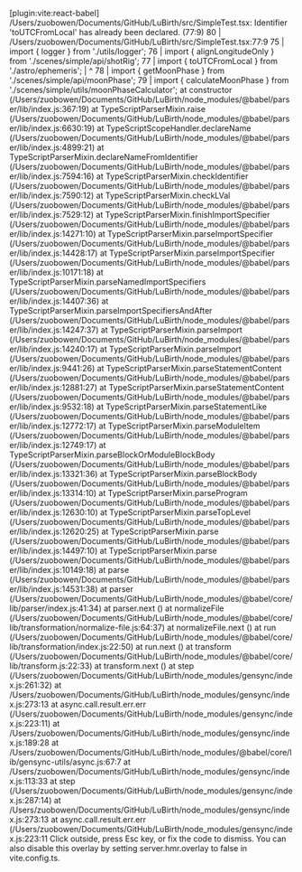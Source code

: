 [plugin:vite:react-babel] /Users/zuobowen/Documents/GitHub/LuBirth/src/SimpleTest.tsx: Identifier 'toUTCFromLocal' has already been declared. (77:9)
  80 |
/Users/zuobowen/Documents/GitHub/LuBirth/src/SimpleTest.tsx:77:9
75 |  import { logger } from './utils/logger';
76 |  import { alignLongitudeOnly } from './scenes/simple/api/shotRig';
77 |  import { toUTCFromLocal } from './astro/ephemeris';
   |           ^
78 |  import { getMoonPhase } from './scenes/simple/api/moonPhase';
79 |  import { calculateMoonPhase } from './scenes/simple/utils/moonPhaseCalculator';
    at constructor (/Users/zuobowen/Documents/GitHub/LuBirth/node_modules/@babel/parser/lib/index.js:367:19)
    at TypeScriptParserMixin.raise (/Users/zuobowen/Documents/GitHub/LuBirth/node_modules/@babel/parser/lib/index.js:6630:19)
    at TypeScriptScopeHandler.declareName (/Users/zuobowen/Documents/GitHub/LuBirth/node_modules/@babel/parser/lib/index.js:4899:21)
    at TypeScriptParserMixin.declareNameFromIdentifier (/Users/zuobowen/Documents/GitHub/LuBirth/node_modules/@babel/parser/lib/index.js:7594:16)
    at TypeScriptParserMixin.checkIdentifier (/Users/zuobowen/Documents/GitHub/LuBirth/node_modules/@babel/parser/lib/index.js:7590:12)
    at TypeScriptParserMixin.checkLVal (/Users/zuobowen/Documents/GitHub/LuBirth/node_modules/@babel/parser/lib/index.js:7529:12)
    at TypeScriptParserMixin.finishImportSpecifier (/Users/zuobowen/Documents/GitHub/LuBirth/node_modules/@babel/parser/lib/index.js:14271:10)
    at TypeScriptParserMixin.parseImportSpecifier (/Users/zuobowen/Documents/GitHub/LuBirth/node_modules/@babel/parser/lib/index.js:14428:17)
    at TypeScriptParserMixin.parseImportSpecifier (/Users/zuobowen/Documents/GitHub/LuBirth/node_modules/@babel/parser/lib/index.js:10171:18)
    at TypeScriptParserMixin.parseNamedImportSpecifiers (/Users/zuobowen/Documents/GitHub/LuBirth/node_modules/@babel/parser/lib/index.js:14407:36)
    at TypeScriptParserMixin.parseImportSpecifiersAndAfter (/Users/zuobowen/Documents/GitHub/LuBirth/node_modules/@babel/parser/lib/index.js:14247:37)
    at TypeScriptParserMixin.parseImport (/Users/zuobowen/Documents/GitHub/LuBirth/node_modules/@babel/parser/lib/index.js:14240:17)
    at TypeScriptParserMixin.parseImport (/Users/zuobowen/Documents/GitHub/LuBirth/node_modules/@babel/parser/lib/index.js:9441:26)
    at TypeScriptParserMixin.parseStatementContent (/Users/zuobowen/Documents/GitHub/LuBirth/node_modules/@babel/parser/lib/index.js:12881:27)
    at TypeScriptParserMixin.parseStatementContent (/Users/zuobowen/Documents/GitHub/LuBirth/node_modules/@babel/parser/lib/index.js:9532:18)
    at TypeScriptParserMixin.parseStatementLike (/Users/zuobowen/Documents/GitHub/LuBirth/node_modules/@babel/parser/lib/index.js:12772:17)
    at TypeScriptParserMixin.parseModuleItem (/Users/zuobowen/Documents/GitHub/LuBirth/node_modules/@babel/parser/lib/index.js:12749:17)
    at TypeScriptParserMixin.parseBlockOrModuleBlockBody (/Users/zuobowen/Documents/GitHub/LuBirth/node_modules/@babel/parser/lib/index.js:13321:36)
    at TypeScriptParserMixin.parseBlockBody (/Users/zuobowen/Documents/GitHub/LuBirth/node_modules/@babel/parser/lib/index.js:13314:10)
    at TypeScriptParserMixin.parseProgram (/Users/zuobowen/Documents/GitHub/LuBirth/node_modules/@babel/parser/lib/index.js:12630:10)
    at TypeScriptParserMixin.parseTopLevel (/Users/zuobowen/Documents/GitHub/LuBirth/node_modules/@babel/parser/lib/index.js:12620:25)
    at TypeScriptParserMixin.parse (/Users/zuobowen/Documents/GitHub/LuBirth/node_modules/@babel/parser/lib/index.js:14497:10)
    at TypeScriptParserMixin.parse (/Users/zuobowen/Documents/GitHub/LuBirth/node_modules/@babel/parser/lib/index.js:10149:18)
    at parse (/Users/zuobowen/Documents/GitHub/LuBirth/node_modules/@babel/parser/lib/index.js:14531:38)
    at parser (/Users/zuobowen/Documents/GitHub/LuBirth/node_modules/@babel/core/lib/parser/index.js:41:34)
    at parser.next (<anonymous>)
    at normalizeFile (/Users/zuobowen/Documents/GitHub/LuBirth/node_modules/@babel/core/lib/transformation/normalize-file.js:64:37)
    at normalizeFile.next (<anonymous>)
    at run (/Users/zuobowen/Documents/GitHub/LuBirth/node_modules/@babel/core/lib/transformation/index.js:22:50)
    at run.next (<anonymous>)
    at transform (/Users/zuobowen/Documents/GitHub/LuBirth/node_modules/@babel/core/lib/transform.js:22:33)
    at transform.next (<anonymous>)
    at step (/Users/zuobowen/Documents/GitHub/LuBirth/node_modules/gensync/index.js:261:32)
    at /Users/zuobowen/Documents/GitHub/LuBirth/node_modules/gensync/index.js:273:13
    at async.call.result.err.err (/Users/zuobowen/Documents/GitHub/LuBirth/node_modules/gensync/index.js:223:11)
    at /Users/zuobowen/Documents/GitHub/LuBirth/node_modules/gensync/index.js:189:28
    at /Users/zuobowen/Documents/GitHub/LuBirth/node_modules/@babel/core/lib/gensync-utils/async.js:67:7
    at /Users/zuobowen/Documents/GitHub/LuBirth/node_modules/gensync/index.js:113:33
    at step (/Users/zuobowen/Documents/GitHub/LuBirth/node_modules/gensync/index.js:287:14)
    at /Users/zuobowen/Documents/GitHub/LuBirth/node_modules/gensync/index.js:273:13
    at async.call.result.err.err (/Users/zuobowen/Documents/GitHub/LuBirth/node_modules/gensync/index.js:223:11
Click outside, press Esc key, or fix the code to dismiss.
You can also disable this overlay by setting server.hmr.overlay to false in vite.config.ts.